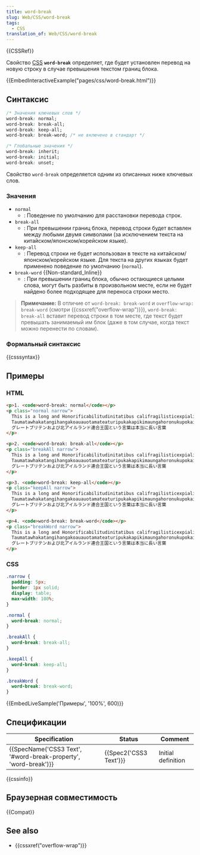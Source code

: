 ```yaml
---
title: word-break
slug: Web/CSS/word-break
tags:
  - CSS
translation_of: Web/CSS/word-break
---
```


{{CSSRef}}

Свойство [CSS](/ru/docs/Web/CSS) **`word-break`** определяет, где будет установлен перевод на новую строку в случае превышения текстом границ блока.

{{EmbedInteractiveExample("pages/css/word-break.html")}}

## Синтаксис

```css
/* Значения ключевых слов */
word-break: normal;
word-break: break-all;
word-break: keep-all;
word-break: break-word; /* не включено в стандарт */

/* Глобальные значения */
word-break: inherit;
word-break: initial;
word-break: unset;
```

Свойство `word-break` определяется одним из описанных ниже ключевых слов.

### Значения

- `normal`
  - : Поведение по умолчанию для расстановки перевода строк.
- `break-all`
  - : При превышении границ блока, перевод строки будет вставлен между любыми двумя символами (за исключением текста на китайском/японском/корейском языке).
- `keep-all`
  - : Перевод строки не будет использован в тексте на китайском/японском/корейском языке. Для текста на других языках будет применено поведение по умолчанию (`normal`).
- `break-word` {{Non-standard_Inline}}
  - : При превышении границ блока, обычно остающиеся целыми слова, могут быть разбиты в произвольном месте, если не будет найдено более подходящее для переноса строки место.

> **Примечание:** В отличие от `word-break: break-word` и `overflow-wrap: break-word` (смотри {{cssxref("overflow-wrap")}}), `word-break: break-all` вставит перевод строки в том месте, где текст будет превышать занимаемый им блок (даже в том случае, когда текст можно перенести по словам).

### Формальный синтаксис

{{csssyntax}}

## Примеры

### HTML

```html
<p>1. <code>word-break: normal</code></p>
<p class="normal narrow">
  This is a long and Honorificabilitudinitatibus califragilisticexpialidocious
  Taumatawhakatangihangakoauauotamateaturipukakapikimaungahoronukupokaiwhenuakitanatahu
  グレートブリテンおよび北アイルランド連合王国という言葉は本当に長い言葉
</p>

<p>2. <code>word-break: break-all</code></p>
<p class="breakAll narrow">
  This is a long and Honorificabilitudinitatibus califragilisticexpialidocious
  Taumatawhakatangihangakoauauotamateaturipukakapikimaungahoronukupokaiwhenuakitanatahu
  グレートブリテンおよび北アイルランド連合王国という言葉は本当に長い言葉
</p>

<p>3. <code>word-break: keep-all</code></p>
<p class="keepAll narrow">
  This is a long and Honorificabilitudinitatibus califragilisticexpialidocious
  Taumatawhakatangihangakoauauotamateaturipukakapikimaungahoronukupokaiwhenuakitanatahu
  グレートブリテンおよび北アイルランド連合王国という言葉は本当に長い言葉
</p>

<p>4. <code>word-break: break-word</code></p>
<p class="breakWord narrow">
  This is a long and Honorificabilitudinitatibus califragilisticexpialidocious
  Taumatawhakatangihangakoauauotamateaturipukakapikimaungahoronukupokaiwhenuakitanatahu
  グレートブリテンおよび北アイルランド連合王国という言葉は本当に長い言葉
</p>
```

### CSS

```css
.narrow {
  padding: 5px;
  border: 1px solid;
  display: table;
  max-width: 100%;
}

.normal {
  word-break: normal;
}

.breakAll {
  word-break: break-all;
}

.keepAll {
  word-break: keep-all;
}

.breakWord {
  word-break: break-word;
}
```

{{EmbedLiveSample('Примеры', '100%', 600)}}

## Спецификации

| Specification                                                   | Status                 | Comment            |
| --------------------------------------------------------------- | ---------------------- | ------------------ |
| {{SpecName('CSS3 Text', '#word-break-property', 'word-break')}} | {{Spec2('CSS3 Text')}} | Initial definition |

{{cssinfo}}

## Браузерная совместимость

{{Compat}}

## See also

- {{cssxref("overflow-wrap")}}
